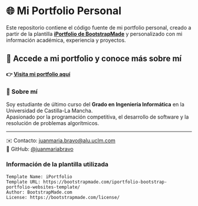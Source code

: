 # 🌐 Mi Portfolio Personal

Este repositorio contiene el código fuente de mi portfolio personal, creado a partir de la plantilla **[iPortfolio de BootstrapMade](https://bootstrapmade.com/iportfolio-bootstrap-portfolio-websites-template/)** y personalizado con mi información académica, experiencia y proyectos.

## 🚀 Accede a mi portfolio y conoce más sobre mí
#### 👉 [Visita mi portfolio aquí](https://juanmariabravo.github.io)

### 📌 Sobre mí
Soy estudiante de último curso del **Grado en Ingeniería Informática** en la Universidad de Castilla-La Mancha.  
Apasionado por la programación competitiva, el desarrollo de software y la resolución de problemas algorítmicos.  


---
✉️ Contacto: juanmaria.bravo@alu.uclm.com  
🔗 GitHub: [@juanmariabravo](https://github.com/juanmariabravo)  

### Información de la plantilla utilizada
```
Template Name: iPortfolio
Template URL: https://bootstrapmade.com/iportfolio-bootstrap-portfolio-websites-template/
Author: BootstrapMade.com
License: https://bootstrapmade.com/license/
```

